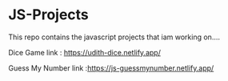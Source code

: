 # JS-Projects

This repo contains the javascript projects that iam working on....

Dice Game link : https://udith-dice.netlify.app/

Guess My Number link :https://js-guessmynumber.netlify.app/
